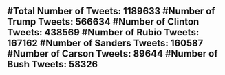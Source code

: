 #Total Number of Tweets: 1189633 
#Number of Trump Tweets: 566634
#Number of Clinton Tweets: 438569
#Number of Rubio Tweets: 167162
#Number of Sanders Tweets: 160587
#Number of Carson Tweets: 89644
#Number of Bush Tweets: 58326
---

